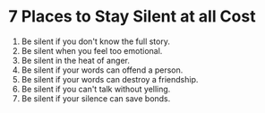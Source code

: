 # 7 Places to Stay Silent at all Cost

1. Be silent if you don't know the full story.
2. Be silent when you feel too emotional.
3. Be silent in the heat of anger. 
4. Be silent if your words can offend a person.
5. Be silent if your words can destroy a friendship.
6. Be silent if you can't talk without yelling.
7. Be silent if your silence can save bonds.